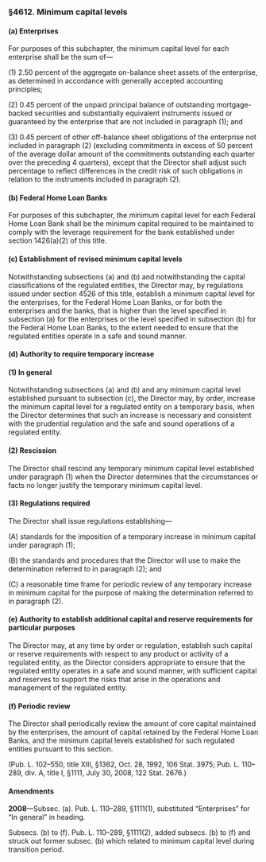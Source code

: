 ### §4612. Minimum capital levels ###

#### (a) Enterprises ####

For purposes of this subchapter, the minimum capital level for each enterprise shall be the sum of—

(1) 2.50 percent of the aggregate on-balance sheet assets of the enterprise, as determined in accordance with generally accepted accounting principles;

(2) 0.45 percent of the unpaid principal balance of outstanding mortgage-backed securities and substantially equivalent instruments issued or guaranteed by the enterprise that are not included in paragraph (1); and

(3) 0.45 percent of other off-balance sheet obligations of the enterprise not included in paragraph (2) (excluding commitments in excess of 50 percent of the average dollar amount of the commitments outstanding each quarter over the preceding 4 quarters), except that the Director shall adjust such percentage to reflect differences in the credit risk of such obligations in relation to the instruments included in paragraph (2).

#### (b) Federal Home Loan Banks ####

For purposes of this subchapter, the minimum capital level for each Federal Home Loan Bank shall be the minimum capital required to be maintained to comply with the leverage requirement for the bank established under section 1426(a)(2) of this title.

#### (c) Establishment of revised minimum capital levels ####

Notwithstanding subsections (a) and (b) and notwithstanding the capital classifications of the regulated entities, the Director may, by regulations issued under section 4526 of this title, establish a minimum capital level for the enterprises, for the Federal Home Loan Banks, or for both the enterprises and the banks, that is higher than the level specified in subsection (a) for the enterprises or the level specified in subsection (b) for the Federal Home Loan Banks, to the extent needed to ensure that the regulated entities operate in a safe and sound manner.

#### (d) Authority to require temporary increase ####

#### (1) In general ####

Notwithstanding subsections (a) and (b) and any minimum capital level established pursuant to subsection (c), the Director may, by order, increase the minimum capital level for a regulated entity on a temporary basis, when the Director determines that such an increase is necessary and consistent with the prudential regulation and the safe and sound operations of a regulated entity.

#### (2) Rescission ####

The Director shall rescind any temporary minimum capital level established under paragraph (1) when the Director determines that the circumstances or facts no longer justify the temporary minimum capital level.

#### (3) Regulations required ####

The Director shall issue regulations establishing—

(A) standards for the imposition of a temporary increase in minimum capital under paragraph (1);

(B) the standards and procedures that the Director will use to make the determination referred to in paragraph (2); and

(C) a reasonable time frame for periodic review of any temporary increase in minimum capital for the purpose of making the determination referred to in paragraph (2).

#### (e) Authority to establish additional capital and reserve requirements for particular purposes ####

The Director may, at any time by order or regulation, establish such capital or reserve requirements with respect to any product or activity of a regulated entity, as the Director considers appropriate to ensure that the regulated entity operates in a safe and sound manner, with sufficient capital and reserves to support the risks that arise in the operations and management of the regulated entity.

#### (f) Periodic review ####

The Director shall periodically review the amount of core capital maintained by the enterprises, the amount of capital retained by the Federal Home Loan Banks, and the minimum capital levels established for such regulated entities pursuant to this section.

(Pub. L. 102–550, title XIII, §1362, Oct. 28, 1992, 106 Stat. 3975; Pub. L. 110–289, div. A, title I, §1111, July 30, 2008, 122 Stat. 2676.)

#### Amendments ####

**2008**—Subsec. (a). Pub. L. 110–289, §1111(1), substituted “Enterprises” for “In general” in heading.

Subsecs. (b) to (f). Pub. L. 110–289, §1111(2), added subsecs. (b) to (f) and struck out former subsec. (b) which related to minimum capital level during transition period.